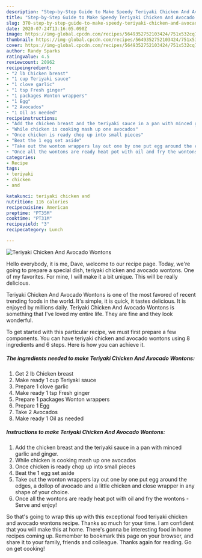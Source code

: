 ```yaml
---
description: "Step-by-Step Guide to Make Speedy Teriyaki Chicken And Avocado Wontons"
title: "Step-by-Step Guide to Make Speedy Teriyaki Chicken And Avocado Wontons"
slug: 370-step-by-step-guide-to-make-speedy-teriyaki-chicken-and-avocado-wontons
date: 2020-07-24T13:16:05.090Z
image: https://img-global.cpcdn.com/recipes/5649352752103424/751x532cq70/teriyaki-chicken-and-avocado-wontons-recipe-main-photo.jpg
thumbnail: https://img-global.cpcdn.com/recipes/5649352752103424/751x532cq70/teriyaki-chicken-and-avocado-wontons-recipe-main-photo.jpg
cover: https://img-global.cpcdn.com/recipes/5649352752103424/751x532cq70/teriyaki-chicken-and-avocado-wontons-recipe-main-photo.jpg
author: Randy Sparks
ratingvalue: 4.5
reviewcount: 20962
recipeingredient:
- "2 lb Chicken breast"
- "1 cup Teriyaki sauce"
- "1 clove garlic"
- "1 tsp Fresh ginger"
- "1 packages Wonton wrappers"
- "1 Egg"
- "2 Avocados"
- "1 Oil as needed"
recipeinstructions:
- "Add the chicken breast and the teriyaki sauce in a pan with minced garlic and ginger."
- "While chicken is cooking mash up one avocados"
- "Once chicken is ready chop up into small pieces"
- "Beat the 1 egg set aside"
- "Take out the wonton wrappers lay out one by one put egg around the edges, a dollop of avocado and a little chicken and close wrapper in any shape of your choice."
- "Once all the wontons are ready heat pot with oil and fry the wontons  Serve and enjoy!"
categories:
- Recipe
tags:
- teriyaki
- chicken
- and

katakunci: teriyaki chicken and 
nutrition: 116 calories
recipecuisine: American
preptime: "PT35M"
cooktime: "PT31M"
recipeyield: "3"
recipecategory: Lunch

---
```



![Teriyaki Chicken And Avocado Wontons](https://img-global.cpcdn.com/recipes/5649352752103424/751x532cq70/teriyaki-chicken-and-avocado-wontons-recipe-main-photo.jpg)

Hello everybody, it is me, Dave, welcome to our recipe page. Today, we're going to prepare a special dish, teriyaki chicken and avocado wontons. One of my favorites. For mine, I will make it a bit unique. This will be really delicious.

Teriyaki Chicken And Avocado Wontons is one of the most favored of recent trending foods in the world. It's simple, it is quick, it tastes delicious. It is enjoyed by millions daily. Teriyaki Chicken And Avocado Wontons is something that I've loved my entire life. They are fine and they look wonderful.




To get started with this particular recipe, we must first prepare a few components. You can have teriyaki chicken and avocado wontons using 8 ingredients and 6 steps. Here is how you can achieve it.

<!--inarticleads1-->

##### The ingredients needed to make Teriyaki Chicken And Avocado Wontons:

1. Get 2 lb Chicken breast
1. Make ready 1 cup Teriyaki sauce
1. Prepare 1 clove garlic
1. Make ready 1 tsp Fresh ginger
1. Prepare 1 packages Wonton wrappers
1. Prepare 1 Egg
1. Take 2 Avocados
1. Make ready 1 Oil as needed




<!--inarticleads2-->

##### Instructions to make Teriyaki Chicken And Avocado Wontons:

1. Add the chicken breast and the teriyaki sauce in a pan with minced garlic and ginger.
1. While chicken is cooking mash up one avocados
1. Once chicken is ready chop up into small pieces
1. Beat the 1 egg set aside
1. Take out the wonton wrappers lay out one by one put egg around the edges, a dollop of avocado and a little chicken and close wrapper in any shape of your choice.
1. Once all the wontons are ready heat pot with oil and fry the wontons  - Serve and enjoy!




So that's going to wrap this up with this exceptional food teriyaki chicken and avocado wontons recipe. Thanks so much for your time. I am confident that you will make this at home. There's gonna be interesting food in home recipes coming up. Remember to bookmark this page on your browser, and share it to your family, friends and colleague. Thanks again for reading. Go on get cooking!
